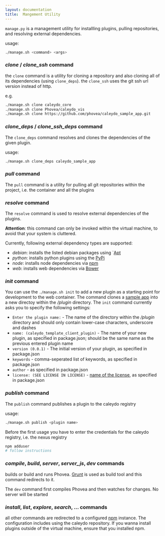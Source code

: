 ```yaml
---
layout: documentation
title:  Mangement Utility
---
```


`manage.py` is a management utility for installling plugins, pulling repositories, and resolving external dependencies.

usage:


```bash
./manage.sh <command> <args>
```

### *clone* / *clone_ssh* command

the `clone` command is a utility for cloning a repository and also cloning all of its dependencies (using `clone_deps`). the `clone_ssh` uses the git ssh url version instead of http.

e.g.


```bash
./manage.sh clone caleydo_core
./manage.sh clone Phovea/caleydo_vis
./manage.sh clone https://github.com/phovea/caleydo_sample_app.git
```

### *clone_deps* / *clone_ssh_deps* command

The `clone_deps` command resolves and clones the dependencies of the given plugin.

usage:


```bash
./manage.sh clone_deps caleydo_sample_app
```

### *pull* command

The `pull` command is a utility for pulling all git repositories within the project, i.e. the container and all the plugins

### *resolve* command

The `resolve` command is used to resolve external dependencies of the plugins.

**Attention**: this command can only be invoked within the virtual machine, to avoid that your system is cluttered.


Currently, following external dependency types are supported:

 * *debian*: installs the listed debian packages using `[Apt](https://wiki.debian.org/Apt)
 * *python*: installs python plugins using the [PyPi](https://pypi.python.org/pypi)
 * *node*: installs node dependencies via [npm](http://npmjs.org/)
 * *web*: installs web dependencies via [Bower](http://bower.io)

### *init* command

You can use the `./manage.sh init` to add a new plugin as a starting point for development to the web container.
The command clones a [sample app](https://github.com/phovea/sample_app) into a new directoy within the */plugin* directory.
The `init` command currently asks you to specify the following settings:

* `Enter the plugin name:` - The name of the directory within the */plugin* directory and should only contain lower-case characters, underscore and dashes
* `name: (caleydo_template_client_plugin)` - The name of your new plugin, as specified in package.json; should be the same name as the previous entered plugin name
* `version (0.0.1)` - The initial version of your plugin, as specified in package.json
* `keywords` - comma-seperated list of keywords, as specified in package.json
* `author` - as specified in package.json
* `license: (SEE LICENSE IN LICENSE)` - [name of the license](http://choosealicense.com/), as specified in package.json

### *publish* command

The `publish` command publishes a plugin to the caleydo registry

usage:


```bash
./manage.sh publish <plugin name>
```

Before the first usage you have to enter the credentials for the caleydo registry, i.e. the nexus registry


```bash
npm adduser
# follow instructions
```

### *compile*, *build*, *server*, *server_js*, *dev* commands

builds or build and runs Phovea. [Grunt](http://gruntjs.com) is used as build tool and this command redirects to it.

The `dev` command first compiles Phovea and then watches for changes. No server will be started


### *install*, *list*, *explore*, *search*, ... commands

all other commands are redirected to a configured [npm](http://npmjs.org/) instance. The configuration includes using the caleydo repository.
If you wanna install plugins outside of the virtual machine, ensure that you installed npm.
